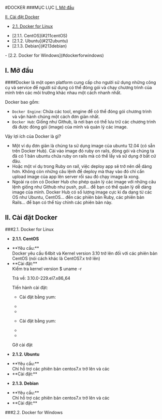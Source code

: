 #DOCKER
###MỤC LỤC
[I. Mở đầu](#modau)


[II. Cài đặt Docker](#caidatdocker)

- [2.1. Docker for Linux](#dockerforlinux)
<ul>
<li>		[2.1.1. CentOS](#211centOS)</li>
<li>		[2.1.2. Ubuntu](#212ubuntu)</li>
<li>		[2.1.3. Debian](#213debian)</li>
</ul>
- [2.2. Docker for Windows](#dockerforwindows) 

<a name="modau"></a>
## I. Mở đầu

####Docker là một open platform cung cấp cho người sử dụng những công cụ và service để người sử dụng có thể đóng gói và chạy chương trình của mình trên các môi trường khác nhau một cách nhanh nhất. 

Docker bao gồm:

- `Docker Engine`: Chứa các tool, engine để có thể đóng gói chương trình và vận hành chúng một cách đơn giản nhất.
- `Docker Hub`: Giống như Github, là nơi bạn có thể lưu trữ các chương trình đã được đóng gói (image) của mình và quản lý các image.

Vậy lợi ích của Docker là gì? 

- Một ví dụ đơn giản là chúng ta sử dụng image của ubuntu 12.04 (có sẵn trên Docker Hub). Cài vào image đó ruby on rails, đóng gói và chúng ta đã có 1 bản ubuntu chứa ruby on rails mà có thể lấy và sử dụng ở bất cứ đâu. 
- Hoặc một ví dụ trong Ruby on rail, việc deploy app sẽ trở nên dễ dàng hơn. Không còn những câu lệnh để deploy mà thay vào đó chỉ cần upload image của app lên server rồi sau đó chạy image là xong. 
- Ngoài ra còn có Docker Hub cho phép quản lý các image với những câu lệnh giống như Github như push, pull... để bạn có thể quản lý dễ dàng image của mình. Docker Hub có số lượng image cực kì đa dạng từ các OS như Ubuntu, CentOS... đến các phiên bản Ruby, các phiên bản Rails... để bạn có thể tùy chỉnh các phiên bản này.

<a name="caidatdocker"></a>
## II. Cài đặt Docker

<a name="dockerforlinux"></a>
###2.1. Docker for Linux

<a name="211centOS"></a>
- **2.1.1. CentOS**
<ul>
<li>**Yêu cầu:**</li>
Docker yêu cầu 64bit và Kernel version 3.10 trở lên đối với các phiên bản CentOS (nói cách khác là CentOS7.x trở lên) 
<li>**Cài đặt:**</li>
Kiểm tra kernel version
    $ uname -r

Trả về:
    3.10.0-229.el7.x86_64

Tiến hành cài đặt:

- Cài đặt bằng yum:
<ul>
<li></li>
<li></li>
</ul>


- Cài đặt bằng yum:
<ul>
<li></li>
<li></li>
</ul>

Gỡ cài đặt
</ul>

<a name="212ubuntu"></a>
- **2.1.2. Ubuntu**
<ul>
<li>**Yêu cầu:**</li>
Chỉ hỗ trợ các phiên bản centos7.x trở lên và các 
<li>**Cài đặt:**</li>
</ul>

<a name="213debian"></a>
- **2.1.3. Debian**
<ul>
<li>**Yêu cầu:**</li>
Chỉ hỗ trợ các phiên bản centos7.x trở lên và các 
<li>**Cài đặt:**</li>
</ul>

<a name="dockerforwindows"></a>
###2.2. Docker for Windows